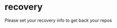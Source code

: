 # recovery
Please set your recovery info to get back your repos
<!-- 
816e6-c201b 
20af1-38a9a 
a0dcc-b1730 
64b15-502c8 
bd873-22ad7 
12a15-2ea55 
f3338-e3008 
5109e-944a6 
b2cf7-063cb 
c25d9-31868 
3754d-42e67 
f39e6-a1cc9 
c4833-1ae08 
dfd5a-b7043 
da157-0d9fe 
2114d-33d66

+46726415919
-->
